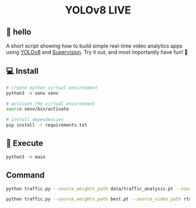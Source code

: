 <h1 align="center">YOLOv8 LIVE</h1>

<!-- <p align="center">
    <a href="https://youtu.be/QV85eYOb7gk">
        <img src="https://user-images.githubusercontent.com/26109316/218765786-5ae9d65d-10fc-4626-af72-8e833e3b8f34.jpg" alt="count-objects-crossing-line">
    </a>
</p> -->

## 👋 hello

A short script showing how to build simple real-time video analytics apps using [YOLOv8](https://github.com/ultralytics/ultralytics) and [Supervision](https://github.com/roboflow/supervision). Try it out, and most importantly have fun! 🤪

## 💻 Install

```bash
# create python virtual environment
python3 -m venv venv

# activate the virtual environment
source venv/bin/activate

# install dependencies
pip install -r requirements.txt
```

## 📸 Execute

```bash
python3 -m main
```

## Command
```bash
python traffic.py --source_weights_path data/traffic_analysis.pt --source_video_path data/traffic_analysis.mov --confidence_threshold 0.3 --iou_threshold 0.5 --target_video_path data/traffic_analysis_result.mov

python traffic.py --source_weights_path best.pt --source_video_path rtmp://localhost:1935/live/mist1 --confidence_threshold 0.3 --iou_threshold 0.5 --target_video_path data/traffic_analysis_result.mp4

```